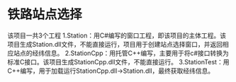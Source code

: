 # 铁路站点选择

该项目一共3个工程
1.Station：用C#编写的窗口工程，即该项目的主体工程。该项目生成Station.dll文件，不能直接运行，项目用于创建站点选择窗口，并返回相应站点的经纬信息。
2.StationCpp：用托管C++编写，主要用于将c#接口转换为标准C接口。该项目生成StationCpp.dll文件，不能直接运行。
3.StationTest：用C++编写，用于加载运行StationCpp.dll->Station.dll，最终获取经纬信息。
